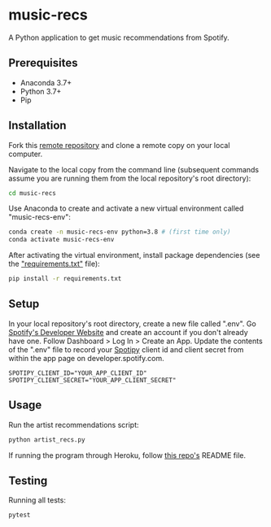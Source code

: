 # music-recs
A Python application to get music recommendations from Spotify.

## Prerequisites

  + Anaconda 3.7+
  + Python 3.7+
  + Pip

## Installation
Fork this [remote repository](https://github.com/stsikata/nusic-recs.git) and clone a remote copy on your local computer.

Navigate to the local copy from the command line (subsequent commands assume you are running them from the local repository's root directory):

```sh
cd music-recs
```

Use Anaconda to create and activate a new virtual environment called "music-recs-env":

```sh
conda create -n music-recs-env python=3.8 # (first time only)
conda activate music-recs-env
```

After activating the virtual environment, install package dependencies (see the ["requirements.txt"](/requirements.txt) file):

```sh
pip install -r requirements.txt
```

## Setup

In your local repository's root directory, create a new file called ".env". Go [Spotify's Developer Website](https://developer.spotify.com) and create an account if you don't already have one. Follow Dashboard > Log In > Create an App. Update the contents of the ".env" file to record your [Spotipy](https://spotipy.readthedocs.io/en/2.18.0/#) client id and client secret from within the app page on developer.spotify.com.

    SPOTIPY_CLIENT_ID="YOUR_APP_CLIENT_ID"
    SPOTIPY_CLIENT_SECRET="YOUR_APP_CLIENT_SECRET"

## Usage

Run the artist recommendations script:

```py
python artist_recs.py
```

If running the program through Heroku, follow [this repo's](https://github.com/prof-rossetti/intro-to-python/blob/main/notes/clis/heroku.md) README file.

## Testing

Running all tests:

```sh
pytest
```
